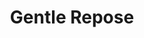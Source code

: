 ---
title: "Gentle Repose"
index: "gentle-repose"
permalink: /spells/gentle-repose/
tags:
  - Spell
  - 2nd Level
  - Necromancy
available_for:
  - Cleric
  - Wizard
level: "2nd Level"
school: "Necromancy"
range: "Touch"
comp:
  - V
  - S
  - M
material: "a pinch of salt and one copper piece placed on each of the corpse's eyes, which must remain there for the duration."
duration: "10 Days"
ritual: true
description: |
  You touch a corpse or other remains. For the duration, the target is protected from decay and can't become undead.

  The spell also effectively extends the time limit on raising the target from the dead, since days spent under the influence of this spell don't count against the time limit of spells such as raise dead.
excerpt: "You touch a corpse or other remains."
source: "Basic Rules"
---
